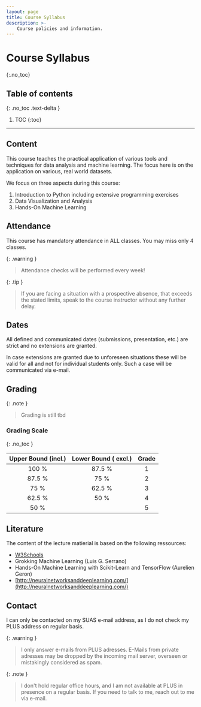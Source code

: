 ```yaml
---
layout: page
title: Course Syllabus
description: >-
    Course policies and information.
---
```


# Course Syllabus
{:.no_toc}

## Table of contents
{: .no_toc .text-delta }

1. TOC
{:toc}

---

## Content
This course teaches the practical application of various tools and techniques
for data analysis and machine learning.
The focus here is on the application on various, real world datasets.


We focus on three aspects during this course:

1. Introduction to Python including extensive programming exercises
2. Data Visualization and Analysis
3. Hands-On Machine Learning

## Attendance

This course has mandatory attendance in ALL classes. You may miss only 4 classes.

{: .warning }
> Attendance checks will be performed every week!


{: .tip }
> If you are facing a situation with a prospective absence, that exceeds the 
> stated limits, speak to the course instructor without any further delay.

## Dates
All defined and communicated dates (submissions, presentation, etc.) are 
strict and no extensions are granted.

In case extensions are granted due to unforeseen situations these will
be valid for all and not for individual students only. 
Such a case will be communicated via e-mail.

## Grading

{: .note } 
> Grading is still tbd

### Grading Scale
{: .no_toc }

| Upper Bound (incl.) | Lower Bound ( excl.) | Grade |
|:---:|:---:|:---:|
| 100 % | 87.5 % | 1 |
| 87.5 % | 75 % | 2 |
| 75 % | 62.5 % | 3 |
| 62.5 % | 50 % | 4 |
| 50 % |  | 5 |


## Literature
The content of the lecture matierial is based on the following ressources:

- [W3Schools](https://www.w3schools.com/python/)
- Grokking Machine Learning (Luis G. Serrano)
- Hands-On Machine Learning with Scikit-Learn and TensorFlow (Aurelien Geron)
- [http://neuralnetworksanddeeplearning.com/](http://neuralnetworksanddeeplearning.com/)


## Contact
I can only be contacted on my SUAS e-mail address, as I do not check my PLUS 
address on regular basis.

{: .warning }
> I only answer e-mails from PLUS adresses. E-Mails from private 
> adresses may be dropped by the incoming mail server, overseen or 
> mistakingly considered as spam.


{: .note }
> I don't hold regular office hours, and I am not available at PLUS in 
> presence on a regular basis.
> If you need to talk to me, reach out to me via e-mail.
